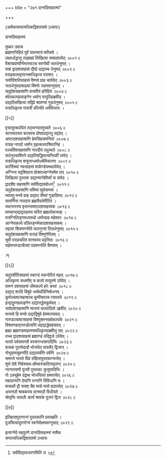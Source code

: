 +++
title = "२७१ दानादिमाहात्म्यं"

+++

\{अथैकसप्तत्यधिकद्विशततमो ऽध्यायः\}

दानादिमाहत्म्यं

पुष्कर उवाच  
ब्रह्मणाभिहितं पूर्वं यावन्मात्रं मरीचये   ।  
लक्षार्धाद्धन्तु तद्ब्राह्मं लिखित्वा सम्प्रदापयेत्   ॥००१॥  
वैशाख्याम्पौर्णमास्याञ्च स्वर्गार्थी जलधेनुमत्   ।  
पाद्मं द्वादशसाहस्रं द्यैष्ठे दद्याच्च धेनुमत्   ॥००२॥  
वराहकल्पवृत्तान्तमधिकृत्य पराशरः ।  
त्रयोविंशतिसाहस्रं वैष्णवं प्राह चार्पयेत्   ॥००३॥  
जलधेनुमदाषाढ्यां विष्णोः पदमवाप्नुयात्   ।  
चतुर्दशसहस्राणि वायवीयं हरिप्रियं ॥००४॥  
श्वेतकल्पप्रसङ्गेन धर्मान् वायुरिहाब्रवीत् ।  
दद्याल्लिखित्वा तद्विप्रे श्रावण्यां गुडधेनुमत् ॥००५॥  
यत्राधिकृत्य गायत्रीं कीर्त्यते धर्मविस्तरः ।  

[[५]]
    
वृत्रासुरबधोपेतं तद्भागवतमुच्यते ॥००६॥  
सारस्वतस्त कल्पस्य प्रोष्ठपद्यान्तु तद्ददेत् ।  
अष्टादशसहस्राणि हेमसिंहसमन्वितं ॥००७॥  
यत्राह नारदो धर्मान् वृहत्कल्पाश्रितानिहं ।  
पञ्चविंशसहस्राणि नारदीयं तदुच्यते ॥००८॥  
सधेनुञ्चाश्विने दद्यात्सिद्धिमात्यन्तिकीं लभेत् ।  
यत्राधिकृत्य शत्रूनान्धर्माधर्मविचारणा ॥००९॥  
कार्त्तिक्यां नवसाहस्रं मार्कण्डेयमथार्पयेत्   ।  
अग्निना यद्वशिष्ठाय प्रोक्तञ्चाग्नेयमेव तत् ॥०१०॥  
लिखित्वा पुस्तकं दद्यान्मार्गशीर्ष्यां स सर्वदः   ।  
द्वादशैव सहस्राणि सर्वविद्यावबोधनं[^१] ॥०११॥  
चतुर्दशसहस्राणि भविष्यं सूर्यसम्भवं ।  
भवस्तु मनवे प्राह दद्यात् पौष्यां गुडादिमत्   ॥०१२॥  
सावर्णिना नारदाय ब्रह्मवैवर्तमीरितं ।  
रथान्तरस्य वृत्तान्तमष्टादशसहस्रकं ॥०१३॥  
माघ्यान्दद्याद्वराहस्य चरितं ब्रह्मलोकभाक् ।  
यत्रग्निलिङ्गमध्यस्थो धर्मान्प्राह महेश्वरः ॥०१४॥  
आग्नेयकल्पे तल्लिङ्गमेकादशसहस्रकम् ।  
तद्दत्वा शिवमाप्नोति फाल्गुन्यां तिलधेनुमत् ॥०१५॥  
चतुर्दशसहस्राणि वाराहं विष्णुणेरितम् ।  
भूमौ वराहचरितं मानवस्य प्रवृत्तितः ॥०१६॥  
सहेमगरुडञ्चैत्र्यां पदमाप्नोति वैष्णवम् ।  
    
:न्  
    
[^१]: सर्वविद्यावधारणमिति ञ ॥  

[[६]]
    
चतुरशीतिसाहस्रं स्कान्दं स्कन्देरितं महत् ॥०१७॥  
अधिकृत्य सधर्मांश् च कल्पे तत्पुरुषे ऽर्पयेत् ।  
वामनं दशसाहस्रं धौमकल्पे हरेः कथां   ॥०१८॥  
दद्यात् शरदि विषुवे धर्मार्थादिनिबोधनम् ।  
कूर्मञ्चाष्टसहस्रञ्च कूर्मोक्तञ्च रसातले ॥०१९॥  
इन्द्रद्युम्नप्रसङ्गेन दद्यात्तद्धेमकूर्मवत् ।  
त्रयोदशसहस्राणि मात्स्यं कल्पादितो ऽब्रवीत् ॥०२०॥  
मत्स्यो हि मनवे दद्याद्विषुवे हेममत्स्यवत् ।  
गारुडञ्चाष्टसाहस्रं विष्णूक्तन्तार्क्षकल्पके   ॥०२१॥  
विश्वाण्डाद्गरुडोत्पत्तिं तद्दद्याद्धेमहंसवत्   ।  
ब्रह्मा ब्रह्माण्डमाहात्म्यमधिकृत्याब्रबीत्तु यत्   ॥०२२॥  
तच्च द्वादशसाहस्रं ब्रह्माण्डं तद्द्विजे ऽर्पयेत्   ।  
भारते पर्वसमाप्तौ वस्त्रगन्धस्रगादिभिः ॥०२३॥  
वाचकं पूजयेदादौ भोजयेत् पायसैर् द्विजान् ।  
गोभूग्रामसुवर्णादि दद्यात्पर्वणि पर्वणि ॥०२४॥  
समाप्ते भारते विप्रं संहितापुस्तकान्यजेत् ।  
शुभे देशे निवेश्याथ क्षौमवस्त्रादिनावृतान् ॥०२५॥  
नरनारयणौ पूज्यौ पुस्तकाः कुसुमादिभिः ।  
गो ऽन्नभूहेम दद्वाथ भोजयित्वा क्षमापयेत् ॥०२६॥  
महादानानि देयानि रत्नानि विविधानि च ।  
मासकौ द्वौ त्रयश् चैव मासे मासे प्रदापयेत् ॥०२७॥  
अयनादौ श्राबकस्य दानमादौ विधीयते ।  
श्रोतृभिः सकलैः कार्यं श्रावके पूजनं द्विज   ॥०२८॥  

[[७]]
    
इतिहासपुराणानां पुस्तकानि प्रयच्छति ।  
पूजयित्वायुरारोग्यं स्वर्गमोक्षमवाप्नुयात् ॥०२९॥

इत्यग्नेये महपुरणे दानादिमाहत्म्यं नामैक  
सप्तत्यधिकद्विशततमो ऽध्यायः  
    